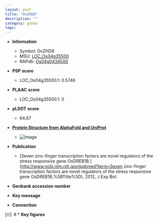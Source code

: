 ```yaml
---
layout: post
title: "OsZHD8"
description: ""
category: genes
tags: 
---
```


* **Information**  
    + Symbol: OsZHD8  
    + MSU: [LOC_Os04g35500](http://rice.plantbiology.msu.edu/cgi-bin/ORF_infopage.cgi?orf=LOC_Os04g35500)  
    + RAPdb: [Os04g0434500](http://rapdb.dna.affrc.go.jp/viewer/gbrowse_details/irgsp1?name=Os04g0434500)  

* **PSP score**  
    + LOC_Os04g35500.1: 0.5746 

* **PLAAC score**  
    + LOC_Os04g35500.1: 0 

* **pLDDT score**
    + 64.67

* **[Protein Structure from AlphaFold and UniProt](https://www.uniprot.org/uniprotkb/Q7X7N3/entry#structure)**
    + ![image](https://ricepsp.github.io/images/Q7/AF-Q7X7N3-F1.png)

* **Publication**  
    + [Seven zinc-finger transcription factors are novel regulators of the stress responsive gene OsDREB1B.](http://www.ncbi.nlm.nih.gov/pubmed?term=Seven zinc-finger transcription factors are novel regulators of the stress responsive gene OsDREB1B.%5BTitle%5D), 2012, J Exp Bot.

* **Genbank accession number**  

* **Key message**  

* **Connection**  

[//]: # * **Key figures**  


